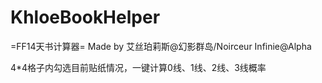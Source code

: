 # KhloeBookHelper
=FF14天书计算器= Made by 艾丝珀莉斯@幻影群岛/Noirceur Infinie@Alpha

4*4格子内勾选目前贴纸情况，一键计算0线、1线、2线、3线概率
